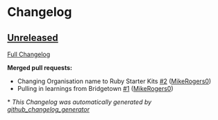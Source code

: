 # Changelog

## [Unreleased](https://github.com/Ruby-Starter-Kits/Docker-Rails-Installer/tree/HEAD)

[Full Changelog](https://github.com/Ruby-Starter-Kits/Docker-Rails-Installer/compare/43a8d3381e1a5702e1dae0bdfd35170b8148c2ba...HEAD)

**Merged pull requests:**

- Changing Organisation name to Ruby Starter Kits [\#2](https://github.com/Ruby-Starter-Kits/Docker-Rails-Installer/pull/2) ([MikeRogers0](https://github.com/MikeRogers0))
- Pulling in learnings from Bridgetown [\#1](https://github.com/Ruby-Starter-Kits/Docker-Rails-Installer/pull/1) ([MikeRogers0](https://github.com/MikeRogers0))



\* *This Changelog was automatically generated by [github_changelog_generator](https://github.com/github-changelog-generator/github-changelog-generator)*
